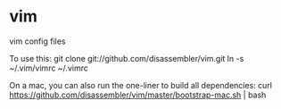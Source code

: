 vim
===

vim config files

To use this:
git clone git://github.com/disassembler/vim.git
ln -s ~/.vim/vimrc ~/.vimrc

On a mac, you can also run the one-liner to build all dependencies:
curl https://github.com/disassembler/vim/master/bootstrap-mac.sh | bash

